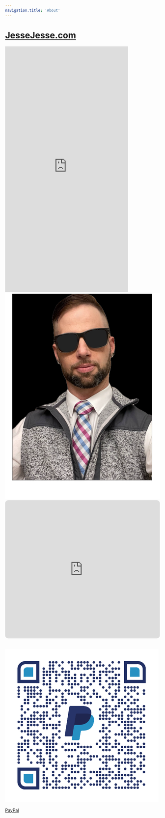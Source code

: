 ```yaml
---
navigation.title: 'About'
---
```

# [JesseJesse.com](https://jessejesse.com/)

<iframe src="https://jessejesse.com" style="border:0px #ffffff none;" name="myiFrame" scrolling="yes" frameborder="1" marginheight="0px" marginwidth="0px" height="800px" width="400px" allowfullscreen></iframe>


<div class="avatar">
    <img src="/backup.png" alt="backup.png" />
  </div>
  </div>
  </div>
</div></center>
<iframe allow="autoplay *; encrypted-media *; fullscreen *; clipboard-write" frameborder="0" height="450" style="width:100%;max-width:660px;overflow:hidden;border-radius:10px;" sandbox="allow-forms allow-popups allow-same-origin allow-scripts allow-storage-access-by-user-activation allow-top-navigation-by-user-activation" src="https://embed.music.apple.com/us/playlist/every-day-motion/pl.u-Ldbqevjs2a9Gmdo"></iframe><br><Br>

![qrcode.png](/qrcode.png)

 <a href="https://paypal.me/shopJesseJessecom?country.x=US&locale.x=en_US">PayPal</a>
